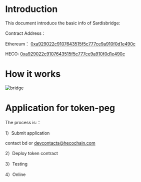 # Introduction
This document introduce the basic info of Sardisbridge:

Contract Address：

Ethereum： [0xa929022c9107643515f5c777ce9a910f0d1e490c](https://etherscan.io/address/0xa929022c9107643515f5c777ce9a910f0d1e490c)

HECO: [0xa929022c9107643515f5c777ce9a910f0d1e490c](https://hecoinfo.com/address/0xa929022c9107643515f5c777ce9a910f0d1e490c)

# How it works

![bridge](../images/bridge.png)

# Application for token-peg

The process is:：

1）Submit application

contact bd or <devcontacts@hecochain.com>

2）Deploy token contract

3）Testing

4）Online